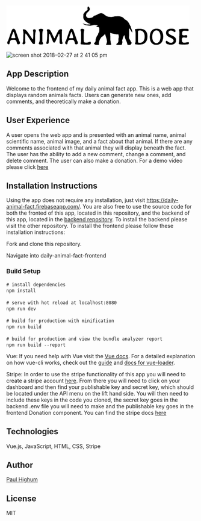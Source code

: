 ![logo](./static/animal-dose-logo.png)

<img width="722" alt="screen shot 2018-02-27 at 2 41 05 pm" src="https://user-images.githubusercontent.com/26422138/36757194-318bc450-1bce-11e8-8654-32b542cca46a.png">

## App Description
Welcome to the frontend of my daily animal fact app. This is a web app that displays random animals facts. Users can generate new ones, add comments, and theoretically make a donation.

## User Experience
A user opens the web app and is presented with an animal name, animal scientific name, animal image, and a fact about that animal. If there are any comments associated with that animal they will display beneath the fact. The user has the ability to add a new comment, change a comment, and delete comment. The user can also make a donation. For a demo video please click [here](https://photos.app.goo.gl/NYflVME8ItgorpVn2)



## Installation Instructions
Using the app does not require any installation, just visit https://daily-animal-fact.firebaseapp.com/. You are also free to use the source code for both the fronted of this app, located in this repository, and the backend of this app, located in the [backend repository](https://github.com/paulhighum/Daily-Animal-Fact-Backend). To install the backend please visit the other repository. To install the frontend please follow these installation instructions:

Fork and clone this repository.

Navigate into daily-animal-fact-frontend

### Build Setup

```
# install dependencies
npm install

# serve with hot reload at localhost:8080
npm run dev

# build for production with minification
npm run build

# build for production and view the bundle analyzer report
npm run build --report
```

Vue: If you need help with Vue visit the [Vue docs](https://vuejs.org/v2/guide/). For a detailed explanation on how vue-cli works, check out the [guide](http://vuejs-templates.github.io/webpack/) and [docs for vue-loader](http://vuejs.github.io/vue-loader).

Stripe: In order to use the stripe functionality of this app you will need to create a stripe account [here](https://stripe.com/). From there you will need to click on your dashboard and then find your publishable key and secret key, which should be located under the API menu on the lift hand side. You will then need to include these keys in the code you cloned, the secret key goes in the backend .env file you will need to make and the publishable key goes in the frontend Donation component. You can find the stripe docs [here](https://stripe.com/docs)


## Technologies
Vue.js, JavaScript, HTML, CSS, Stripe

## Author
[Paul Highum](https://github.com/paulhighum)

## License
MIT
